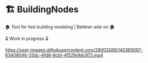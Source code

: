 # 🏗️ BuildingNodes

🏠 Tool for fast building modeling | Beldner add-on 🏠 

⏳ Work in progress ⏳

https://user-images.githubusercontent.com/28003269/140365097-63408046-33dc-4fd8-8cbf-4f52fe9dc973.mp4
